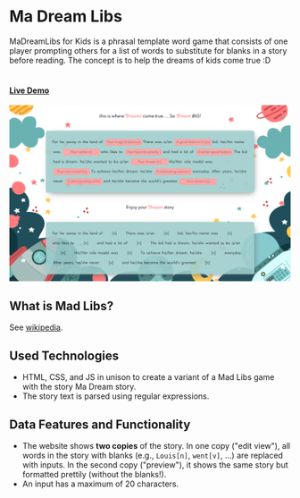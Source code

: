 # Ma Dream Libs

MaDreamLibs for Kids is a phrasal template word game that consists of one player prompting others for a list of words to substitute for blanks in a story before reading. The concept is to help the dreams of kids come true :D
#### <br><a href="https://madreamlibs.netlify.app/">Live Demo</a>
<img src="/madlibs.jpg" alt="madlibsImg"/>

## What is Mad Libs?

See [wikipedia](https://en.wikipedia.org/wiki/Mad_Libs).

## Used Technologies

- HTML, CSS, and JS in unison to create a variant of a Mad Libs game with the story Ma Dream story.
- The story text is parsed using regular expressions.

## Data Features and Functionality

- The website shows **two copies** of the story. In one copy ("edit view"), all words in the story with blanks (e.g., `Louis[n]`, `went[v]`, ...) are replaced with inputs. In the second copy ("preview"), it shows the same story but formatted prettily (without the blanks!).
- An input has a maximum of 20 characters.
